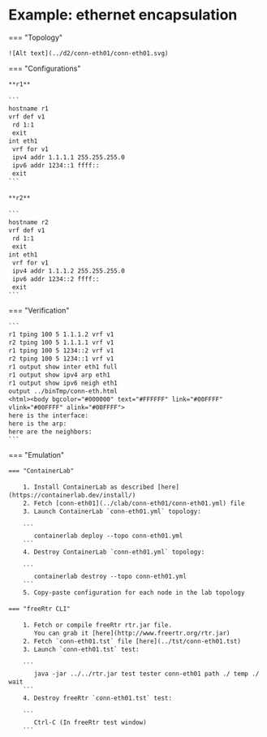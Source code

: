 # Example: ethernet encapsulation

=== "Topology"

    ![Alt text](../d2/conn-eth01/conn-eth01.svg)

=== "Configurations"

    **r1**

    ```
    hostname r1
    vrf def v1
     rd 1:1
     exit
    int eth1
     vrf for v1
     ipv4 addr 1.1.1.1 255.255.255.0
     ipv6 addr 1234::1 ffff::
     exit
    ```

    **r2**

    ```
    hostname r2
    vrf def v1
     rd 1:1
     exit
    int eth1
     vrf for v1
     ipv4 addr 1.1.1.2 255.255.255.0
     ipv6 addr 1234::2 ffff::
     exit
    ```

=== "Verification"

    ```
    r1 tping 100 5 1.1.1.2 vrf v1
    r2 tping 100 5 1.1.1.1 vrf v1
    r1 tping 100 5 1234::2 vrf v1
    r2 tping 100 5 1234::1 vrf v1
    r1 output show inter eth1 full
    r1 output show ipv4 arp eth1
    r1 output show ipv6 neigh eth1
    output ../binTmp/conn-eth.html
    <html><body bgcolor="#000000" text="#FFFFFF" link="#00FFFF" vlink="#00FFFF" alink="#00FFFF">
    here is the interface:
    here is the arp:
    here are the neighbors:
    ```

=== "Emulation"

    === "ContainerLab"

        1. Install ContainerLab as described [here](https://containerlab.dev/install/)  
        2. Fetch [conn-eth01](../clab/conn-eth01/conn-eth01.yml) file  
        3. Launch ContainerLab `conn-eth01.yml` topology:  

        ```
           containerlab deploy --topo conn-eth01.yml  
        ```
        4. Destroy ContainerLab `conn-eth01.yml` topology:  

        ```
           containerlab destroy --topo conn-eth01.yml  
        ```
        5. Copy-paste configuration for each node in the lab topology

    === "freeRtr CLI"

        1. Fetch or compile freeRtr rtr.jar file.  
           You can grab it [here](http://www.freertr.org/rtr.jar)  
        2. Fetch `conn-eth01.tst` file [here](../tst/conn-eth01.tst)  
        3. Launch `conn-eth01.tst` test:  

        ```
           java -jar ../../rtr.jar test tester conn-eth01 path ./ temp ./ wait
        ```
        4. Destroy freeRtr `conn-eth01.tst` test:  

        ```
           Ctrl-C (In freeRtr test window)
        ```

